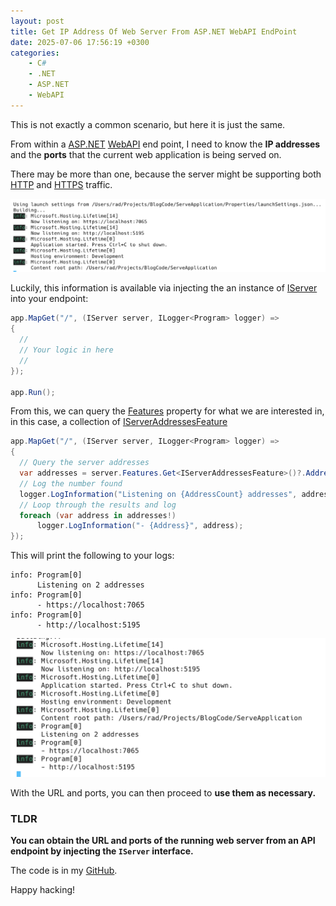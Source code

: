 ```yaml
---
layout: post
title: Get IP Address Of Web Server From ASP.NET WebAPI EndPoint
date: 2025-07-06 17:56:19 +0300
categories:
    - C#
    - .NET
    - ASP.NET
    - WebAPI
---
```


This is not exactly a common scenario, but here it is just the same.

From within a [ASP.NET](https://dotnet.microsoft.com/en-us/apps/aspnet) [WebAPI](https://dotnet.microsoft.com/en-us/apps/aspnet/apis) end point, I need to know the **IP addresses** and the **ports** that the current web application is being served on.

There may be more than one, because the server might be supporting both [HTTP](https://developer.mozilla.org/en-US/docs/Web/HTTP) and [HTTPS](https://developer.mozilla.org/en-US/docs/Glossary/HTTPS) traffic.

![ServerApplication](../images/2025/07/ServerApplication.png)

Luckily, this information is available via injecting the an instance of [IServer](https://learn.microsoft.com/en-us/dotnet/api/microsoft.aspnetcore.hosting.server.iserver?view=aspnetcore-9.0) into your endpoint:

```c#
app.MapGet("/", (IServer server, ILogger<Program> logger) =>
{
  //
  // Your logic in here
  // 
});

app.Run();
```

From this, we can query the [Features](https://learn.microsoft.com/en-us/dotnet/api/microsoft.aspnetcore.hosting.server.iserver.features?view=aspnetcore-9.0) property for what we are interested in, in this case, a collection of [IServerAddressesFeature](https://learn.microsoft.com/en-us/dotnet/api/microsoft.aspnetcore.hosting.server.features.iserveraddressesfeature?view=aspnetcore-9.0)

```c#
app.MapGet("/", (IServer server, ILogger<Program> logger) =>
{
  // Query the server addresses
  var addresses = server.Features.Get<IServerAddressesFeature>()?.Addresses;
  // Log the number found
  logger.LogInformation("Listening on {AddressCount} addresses", addresses?.Count ?? 0);
  // Loop through the results and log
  foreach (var address in addresses!)
      logger.LogInformation("- {Address}", address);
});
```

This will print the following to your logs:

```plaintext
info: Program[0]
      Listening on 2 addresses
info: Program[0]
      - https://localhost:7065
info: Program[0]
      - http://localhost:5195
```

![ServerPortsAPI](../images/2025/07/ServerPortsAPI.png)

With the URL and ports, you can then proceed to **use them as necessary.**

### TLDR

**You can obtain the URL and ports of the running web server from an API endpoint by injecting the `IServer` interface.**

The code is in my [GitHub](https://github.com/conradakunga/BlogCode/tree/master/2025-07-06%20-%20IServer).

Happy hacking!
